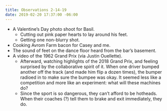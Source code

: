 ```yaml
---
title: Observations 2-14-19
date: 2019-02-20 17:37:00 -06:00
---
```


- A Valentine’s Day photo shoot for Basil.
	- Cutting out pink paper hearts to lay around his feet.
	- Getting one non-blurry shot.
- Cooking Avrom Farm bacon for Casey and me.
- The sound of feet on the dance floor heard from the bar’s basement.
- A video of the 1962 Grand Prix (via Justin Ouellette).
	- Afterward, watching highlights of the 2018 Grand Prix, and feeling surprised by the collaborative spirit of it. When one driver bumped another off the track (and made him flip a dozen times), the bumper radioed in to make sure the bumpee was okay. It seemed less like a competition and more like an experiment: what will these machines do?
	- Since the sport is so dangerous, they can’t afford to be hotheads. When their coaches (?) tell them to brake and exit immediately, they do.
